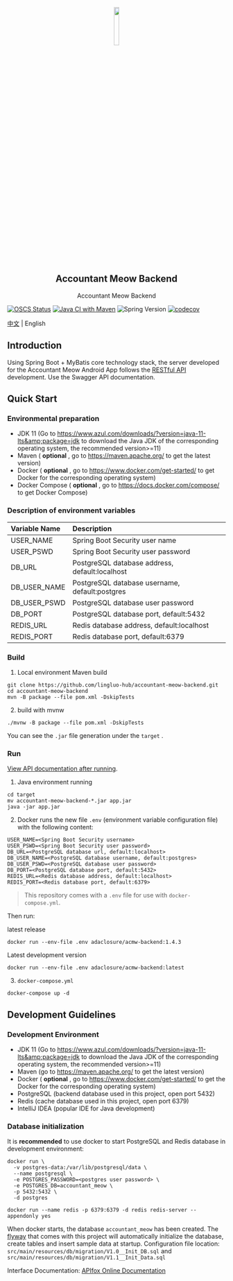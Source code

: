 <div align="center"> <img src="https://user-images.githubusercontent.com/25563773/171997432-ff332de2-f85d-44e2-87d1-67247f73df9a.png" width="15%">
</div>
<h2 align="center">Accountant Meow Backend</h2>
<p align="center">Accountant Meow Backend</p>

[![OSCS Status](https://www.oscs1024.com/platform/badge/lingluo-hub/accountant-meow-backend.svg?size=small)](https://www.oscs1024.com/project/lingluo-hub/accountant-meow-backend?ref=badge_small)
[![Java CI with Maven](https://github.com/lingluo-hub/accountant-meow-backend/actions/workflows/maven.yml/badge.svg)](https://github.com/lingluo-hub/accountant-meow-backend/actions/workflows/maven.yml)
![Spring Version](https://img.shields.io/badge/spring%20boot-2.7.2-green)
[![codecov](https://codecov.io/gh/lingluo-hub/accountant-meow-backend/branch/main/graph/badge.svg?token=FgwEZXPtOM)](https://codecov.io/gh/lingluo-hub/accountant-meow-backend)

[中文](./README.cn.md) | English

## Introduction

Using Spring Boot + MyBatis core technology stack, the server developed for the Accountant Meow Android App follows the [RESTful API](https://restfulapi.net/) development.
Use the Swagger API documentation.

## Quick Start

### Environmental preparation

- JDK 11 (Go to https://www.azul.com/downloads/?version=java-11-lts&amp;package=jdk to download the Java JDK of the corresponding operating system, the recommended version&gt;=11)
- Maven ( **optional** , go to https://maven.apache.org/ to get the latest version)
- Docker ( **optional** , go to https://www.docker.com/get-started/ to get Docker for the corresponding operating system)
- Docker Compose ( **optional** , go to https://docs.docker.com/compose/ to get Docker Compose)

### Description of environment variables

| Variable Name | Description                                    |
|:--------------|:-----------------------------------------------|
| USER_NAME     | Spring Boot Security user name                 |
| USER_PSWD     | Spring Boot Security user password             |
| DB_URL        | PostgreSQL database address, default:localhost |
| DB_USER_NAME  | PostgreSQL database username, default:postgres |
| DB_USER_PSWD  | PostgreSQL database user password              |
| DB_PORT       | PostgreSQL database port, default:5432         |
| REDIS_URL     | Redis database address, default:localhost      |
| REDIS_PORT    | Redis database port, default:6379              |

### Build

1. Local environment Maven build

```shell
git clone https://github.com/lingluo-hub/accountant-meow-backend.git
cd accountant-meow-backend
mvn -B package --file pom.xml -DskipTests
```

2. build with mvnw

```shell
./mvnw -B package --file pom.xml -DskipTests
```

You can see the `.jar` file generation under the `target` .

### Run

[View API documentation after running](http://localhost:8080/swagger-ui/index.html#/).

1. Java environment running

```shell
cd target
mv accountant-meow-backend-*.jar app.jar
java -jar app.jar
```

2. Docker runs the new file `.env` (environment variable configuration file) with the following content:

```
USER_NAME=<Spring Boot Security username>
USER_PSWD=<Spring Boot Security user password>
DB_URL=<PostgreSQL database url, default:localhost>
DB_USER_NAME=<PostgreSQL database username, default:postgres>
DB_USER_PSWD=<PostgreSQL database user password>
DB_PORT=<PostgreSQL database port, default:5432>
REDIS_URL=<Redis database address, default:localhost>
REDIS_PORT=<Redis database port, default:6379>
```

> This repository comes with a `.env` file for use with `docker-compose.yml`.

Then run:

latest release

```shell
docker run --env-file .env adaclosure/acmw-backend:1.4.3
```

Latest development version

```shell
docker run --env-file .env adaclosure/acmw-backend:latest
```

3. `docker-compose.yml`

```shell
docker-compose up -d
```

## Development Guidelines

### Development Environment

- JDK 11 (Go to https://www.azul.com/downloads/?version=java-11-lts&amp;package=jdk to download the Java JDK of the corresponding operating system, the recommended version&gt;=11)
- Maven (go to https://maven.apache.org/ to get the latest version)
- Docker ( **optional** , go to https://www.docker.com/get-started/ to get the Docker for the corresponding operating system)
- PostgreSQL (backend database used in this project, open port 5432)
- Redis (cache database used in this project, open port 6379)
- IntelliJ IDEA (popular IDE for Java development)

### Database initialization

It is **recommended** to use docker to start PostgreSQL and Redis database in development environment:

```shell
docker run \
  -v postgres-data:/var/lib/postgresql/data \
  --name postgresql \
  -e POSTGRES_PASSWORD=<postgres user password> \
  -e POSTGRES_DB=accountant_meow \
  -p 5432:5432 \
  -d postgres
```

```shell
docker run --name redis -p 6379:6379 -d redis redis-server --appendonly yes
```

When docker starts, the database `accountant_meow` has been created. The [flyway](https://flywaydb.org/) that comes with this project will automatically initialize the database, create tables and insert sample data at startup. Configuration file location: `src/main/resources/db/migration/V1.0__Init_DB.sql` and `src/main/resources/db/migration/V1.1__Init_Data.sql`

Interface Documentation: [APIfox Online Documentation](https://www.apifox.cn/apidoc/shared-ea01e1d8-803d-4828-988e-540fd0a572e9)

